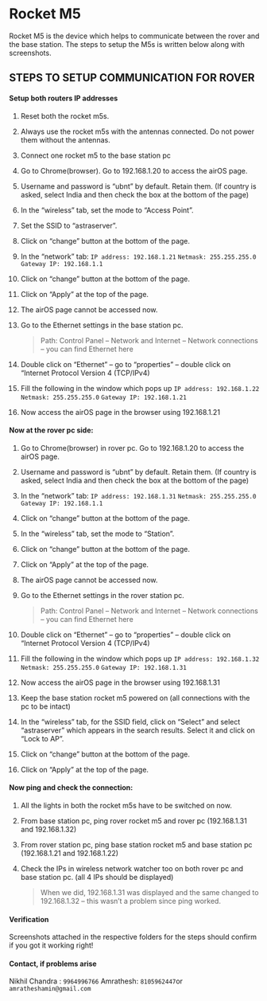 # Rocket M5

Rocket M5 is the device which helps to communicate between the rover and the base station. The steps to setup the M5s is written below along with screenshots.

## STEPS TO SETUP COMMUNICATION FOR ROVER

#### Setup both routers IP addresses

1.	Reset both the rocket m5s.

2.	Always use the rocket m5s with the antennas connected. Do not power them without the antennas.

3.	Connect one rocket m5 to the base station pc

4.	Go to Chrome(browser). Go to 192.168.1.20 to access the airOS page.

5.	Username and password is “ubnt” by default. Retain them. (If country is asked, select India and then check the box at the bottom of the page)

6.	In the “wireless” tab, set the mode to “Access Point”.

7.	Set the SSID to “astraserver”.

8.	Click on “change” button at the bottom of the page.

9.	In the “network” tab: 
    `IP address: 192.168.1.21`
	`Netmask: 255.255.255.0`
	`Gateway IP: 192.168.1.1`
	
10.	Click on “change” button at the bottom of the page.

11.	Click on “Apply” at the top of the page.

12.	The airOS page cannot be accessed now.

13.	Go to the Ethernet settings in the base station pc.
    >Path: Control Panel – Network and Internet – Network connections – you can find Ethernet here

14.	Double click on “Ethernet” – go to “properties” – double click on “Internet Protocol Version 4 (TCP/IPv4)

15.	Fill the following in the window which pops up
    `IP address: 192.168.1.22`
	`Netmask: 255.255.255.0`
	`Gateway IP: 192.168.1.21`

16.	Now access the airOS page in the browser using 192.168.1.21

	
#### Now at the rover pc side:

1.	Go to Chrome(browser) in rover pc. Go to 192.168.1.20 to access the airOS page.

2.	Username and password is “ubnt” by default. Retain them. (If country is asked, select India and then check the box at the bottom of the page)

3.	In the “network” tab: 
    `IP address: 192.168.1.31`
	`Netmask: 255.255.255.0`
	`Gateway IP: 192.168.1.1`
	
4.	Click on “change” button at the bottom of the page.

5.	In the “wireless” tab, set the mode to “Station”.

6.	Click on “change” button at the bottom of the page.

7.	Click on “Apply” at the top of the page.

8.	The airOS page cannot be accessed now.

9.	Go to the Ethernet settings in the rover station pc.
    >Path: Control Panel – Network and Internet – Network connections – you can find Ethernet here
    
10.	Double click on “Ethernet” – go to “properties” – double click on “Internet Protocol Version 4 (TCP/IPv4) 

11.	Fill the following in the window which pops up
    `IP address: 192.168.1.32`
    `Netmask: 255.255.255.0`
    `Gateway IP: 192.168.1.31`
        
12.	Now access the airOS page in the browser using 192.168.1.31

13.	Keep the base station rocket m5 powered on (all connections with the pc to be intact)

14.	In the “wireless” tab, for the SSID field, click on “Select” and select “astraserver” which appears in the search results. Select it and click on “Lock to AP”.

15.	Click on “change” button at the bottom of the page.

16.	Click on “Apply” at the top of the page.


#### Now ping and check the connection:

1.	All the lights in both the rocket m5s have to be switched on now.

2.	From base station pc, ping rover rocket m5 and rover pc (192.168.1.31 and 192.168.1.32)

3.	From rover station pc, ping base station rocket m5 and base station pc (192.168.1.21 and 192.168.1.22)

4.	Check the IPs in wireless network watcher too on both rover pc and base station pc. (all 4 IPs should be displayed)
    >When we did, 192.168.1.31 was displayed and the same changed to 192.168.1.32 – this wasn’t a problem since ping worked.
    

#### Verification

Screenshots attached in the respective folders for the steps should confirm if you got it working right! 


#### Contact, if problems arise
Nikhil Chandra : `9964996766`
Amrathesh:  `8105962447`or `amratheshamin@gmail.com`
